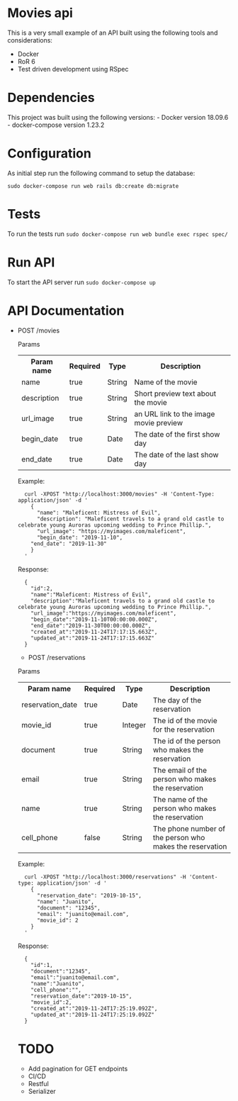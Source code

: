 # Movies api

This is a very small example of an API built using the following tools and considerations:
  - Docker
  - RoR 6
  - Test driven development using RSpec

# Dependencies

  This project was built using the following versions:
    - Docker version 18.09.6
    - docker-compose version 1.23.2

# Configuration

  As initial step run the following command to setup the database:

  `sudo docker-compose run web rails db:create db:migrate`

# Tests

  To run the tests run `sudo docker-compose run web bundle exec rspec spec/`

# Run API

  To start the API server run `sudo docker-compose up`

# API Documentation

* POST /movies

  Params
  
  <table>
  <tr>
    <th>Param name</th>
    <th>Required</th>
    <th>Type</th>
    <th>Description</th>
  </tr>
  <tr>
    <td>name</td>
    <td>true</td>
    <td>String</td>
    <td>Name of the movie</td>
  </tr>
  <tr>
    <td>description</td>
    <td>true</td>
    <td>String</td>
    <td>Short preview text about the movie</td>
  </tr>
  <tr>
    <td>url_image</td>
    <td>true</td>
    <td>String</td>
    <td>an URL link to the image movie preview</td>
  </tr>
  <tr>
    <td>begin_date</td>
    <td>true</td>
    <td>Date</td>
    <td>The date of the first show day</td>
  </tr>
  <tr>
    <td>end_date</td>
    <td>true</td>
    <td>Date</td>
    <td>The date of the last show day</td>
  </tr>
</table>

 Example:
  
  ```
    curl -XPOST "http://localhost:3000/movies" -H 'Content-Type: application/json' -d '
      {
        "name": "Maleficent: Mistress of Evil",
        "description": "Maleficent travels to a grand old castle to celebrate young Auroras upcoming wedding to Prince Phillip.",
        "url_image": "https://myimages.com/maleficent",
        "begin_date": "2019-11-10",
      "end_date": "2019-11-30"
      }
    '
  ```

  Response:
  ```
    {
      "id":2,
      "name":"Maleficent: Mistress of Evil",
      "description":"Maleficent travels to a grand old castle to celebrate young Auroras upcoming wedding to Prince Phillip.",
      "url_image":"https://myimages.com/maleficent",
      "begin_date":"2019-11-10T00:00:00.000Z",
      "end_date":"2019-11-30T00:00:00.000Z",
      "created_at":"2019-11-24T17:17:15.663Z",
      "updated_at":"2019-11-24T17:17:15.663Z"
    }
  ```

  * POST /reservations

  Params
  
  <table>
  <tr>
    <th>Param name</th>
    <th>Required</th>
    <th>Type</th>
    <th>Description</th>
  </tr>
  <tr>
    <td>reservation_date</td>
    <td>true</td>
    <td>Date</td>
    <td>The day of the reservation</td>
  </tr>
  <tr>
    <td>movie_id</td>
    <td>true</td>
    <td>Integer</td>
    <td>The id of the movie for the reservation</td>
  </tr>
  <tr>
    <td>document</td>
    <td>true</td>
    <td>String</td>
    <td>The id of the person who makes the reservation</td>
  </tr>
  <tr>
    <td>email</td>
    <td>true</td>
    <td>String</td>
    <td>The email of the person who makes the reservation</td>
  </tr>
  <tr>
    <td>name</td>
    <td>true</td>
    <td>String</td>
    <td>The name of the person who makes the reservation</td>
  </tr>
  <tr>
    <td>cell_phone</td>
    <td>false</td>
    <td>String</td>
    <td>The phone number of the person who makes the reservation</td>
  </tr>
</table>

  Example:

  ```
    curl -XPOST "http://localhost:3000/reservations" -H 'Content-type: application/json' -d '
      {
        "reservation_date": "2019-10-15",
        "name": "Juanito",
        "document": "12345",
        "email": "juanito@email.com",
        "movie_id": 2
      }
    '
  ```

  Response:
  ```
    {
      "id":1,
      "document":"12345",
      "email":"juanito@email.com",
      "name":"Juanito",
      "cell_phone":"",
      "reservation_date":"2019-10-15",
      "movie_id":2,
      "created_at":"2019-11-24T17:25:19.092Z",
      "updated_at":"2019-11-24T17:25:19.092Z"
    }
  ```

# TODO
  * Add pagination for GET endpoints
  * CI/CD
  * Restful
  * Serializer
